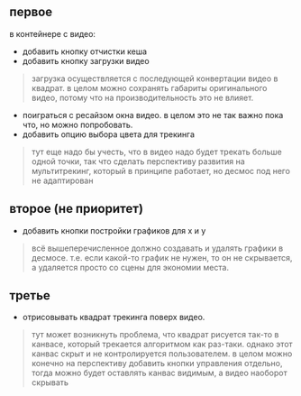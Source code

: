
## первое
в контейнере с видео:
* добавить кнопку отчистки кеша
* добавить кнопку загрузки видео
> загрузка осуществляется с последующей конвертации видео в квадрат. в целом можно сохранять габариты оригинального видео, потому что на производительность это не влияет.
* поиграться с ресайзом окна видео. в целом это не так важно пока что, но можно попробовать.
* добавить опцию выбора цвета для трекинга
> тут еще надо бы учесть, что в видео надо будет трекать больше одной точки, так что сделать перспективу развития на мультитрекинг, который в принципе работает, но десмос под него не адаптирован

## второе (не приоритет)
* добавить кнопки постройки графиков для x и y
> всё вышеперечисленное должно создавать и удалять графики в десмосе. т.е. если какой-то график не нужен, то он не скрывается, а удаляется просто со сцены для экономии места.

## третье
* отрисовывать квадрат трекинга поверх видео. 
> тут может возникнуть проблема, что квадрат рисуется так-то в канвасе, который трекается алгоритмом как раз-таки. однако этот канвас скрыт и не контролируется пользователем. в целом можно конечно на перспективу добавить кнопки управления отдельно, тогда можно будет оставлять канвас видимым, а видео наоборот скрывать